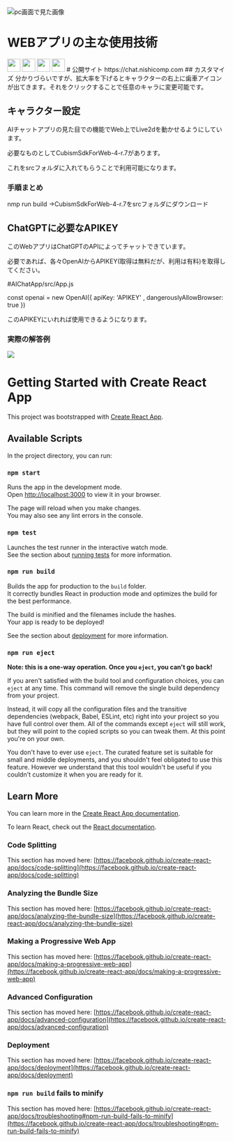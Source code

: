 <img src="https://nishicomp.com/wp-content/uploads/2024/03/%E3%82%B9%E3%82%AF%E3%83%AA%E3%83%BC%E3%83%B3%E3%82%B7%E3%83%A7%E3%83%83%E3%83%88-2024-08-12-080120-1024x576.png" alt="pc画面で見た画像" title="aichat">

# WEBアプリの主な使用技術
<img src="https://img.shields.io/badge/-React-555.svg?logo=react&amp;style=flat" height="30">
<img src="https://img.shields.io/badge/Javascript-276DC3.svg?logo=javascript&amp;style=flat" height="30">
<img src="https://img.shields.io/badge/-CSS3-1572B6.svg?logo=css3&amp;style=flat" height="30">
<img src="https://img.shields.io/badge/-HTML5-333.svg?logo=html5&amp;style=flat" height="30">
# 公開サイト
https://chat.nishicomp.com
## カスタマイズ
分かりづらいですが、拡大率を下げるとキャラクターの右上に歯車アイコンが出てきます。それをクリックすることで任意のキャラに変更可能です。

## キャラクター設定

AIチャットアプリの見た目での機能でWeb上でLive2dを動かせるようにしています。

必要なものとしてCubismSdkForWeb-4-r.7があります。

これをsrcフォルダに入れてもらうことで利用可能になります。

### 手順まとめ

nmp run build ->CubismSdkForWeb-4-r.7をsrcフォルダにダウンロード

## ChatGPTに必要なAPIKEY

このWebアプリはChatGPTのAPIによってチャットできています。

必要であれば、各々OpenAIからAPIKEY(取得は無料だが、利用は有料)を取得してください。

#AIChatApp/src/App.js

const openai = new OpenAI({ 
        apiKey: 'APIKEY' ,
        dangerouslyAllowBrowser: true 
    })

このAPIKEYにいれれば使用できるようになります。

### 実際の解答例
<img src="https://nishicomp.com/wp-content/uploads/2024/03/Screenshot-2024-03-13-09.43.09.jpg">

# Getting Started with Create React App

This project was bootstrapped with [Create React App](https://github.com/facebook/create-react-app).

## Available Scripts

In the project directory, you can run:

### `npm start`

Runs the app in the development mode.\
Open [http://localhost:3000](http://localhost:3000) to view it in your browser.

The page will reload when you make changes.\
You may also see any lint errors in the console.

### `npm test`

Launches the test runner in the interactive watch mode.\
See the section about [running tests](https://facebook.github.io/create-react-app/docs/running-tests) for more information.

### `npm run build`

Builds the app for production to the `build` folder.\
It correctly bundles React in production mode and optimizes the build for the best performance.

The build is minified and the filenames include the hashes.\
Your app is ready to be deployed!

See the section about [deployment](https://facebook.github.io/create-react-app/docs/deployment) for more information.

### `npm run eject`

**Note: this is a one-way operation. Once you `eject`, you can't go back!**

If you aren't satisfied with the build tool and configuration choices, you can `eject` at any time. This command will remove the single build dependency from your project.

Instead, it will copy all the configuration files and the transitive dependencies (webpack, Babel, ESLint, etc) right into your project so you have full control over them. All of the commands except `eject` will still work, but they will point to the copied scripts so you can tweak them. At this point you're on your own.

You don't have to ever use `eject`. The curated feature set is suitable for small and middle deployments, and you shouldn't feel obligated to use this feature. However we understand that this tool wouldn't be useful if you couldn't customize it when you are ready for it.

## Learn More

You can learn more in the [Create React App documentation](https://facebook.github.io/create-react-app/docs/getting-started).

To learn React, check out the [React documentation](https://reactjs.org/).

### Code Splitting

This section has moved here: [https://facebook.github.io/create-react-app/docs/code-splitting](https://facebook.github.io/create-react-app/docs/code-splitting)

### Analyzing the Bundle Size

This section has moved here: [https://facebook.github.io/create-react-app/docs/analyzing-the-bundle-size](https://facebook.github.io/create-react-app/docs/analyzing-the-bundle-size)

### Making a Progressive Web App

This section has moved here: [https://facebook.github.io/create-react-app/docs/making-a-progressive-web-app](https://facebook.github.io/create-react-app/docs/making-a-progressive-web-app)

### Advanced Configuration

This section has moved here: [https://facebook.github.io/create-react-app/docs/advanced-configuration](https://facebook.github.io/create-react-app/docs/advanced-configuration)

### Deployment

This section has moved here: [https://facebook.github.io/create-react-app/docs/deployment](https://facebook.github.io/create-react-app/docs/deployment)

### `npm run build` fails to minify

This section has moved here: [https://facebook.github.io/create-react-app/docs/troubleshooting#npm-run-build-fails-to-minify](https://facebook.github.io/create-react-app/docs/troubleshooting#npm-run-build-fails-to-minify)
